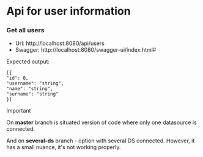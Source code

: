 # Api for user information

### Get all users
* Url: http://localhost:8080/api/users
* Swagger: http://localhost:8080/swagger-ui/index.html#

Expected output:
``` 
[{
"id": 0,
"username": "string",
"name": "string",
"surname": "string"
}]
```

> [!IMPORTANT]

 On **master** branch is situated version of code where only one datasource is connected.

And on **several-ds** branch - option with several DS connected.
However, it has a small nuance, it's not working properly.